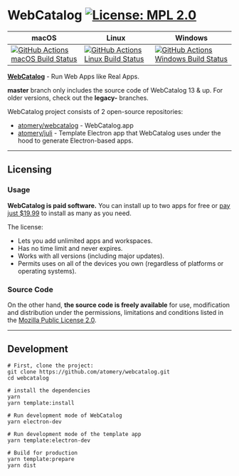 # WebCatalog [![License: MPL 2.0](https://img.shields.io/badge/License-MPL%202.0-brightgreen.svg)](LICENSE)

|macOS|Linux|Windows|
|---|---|---|
|[![GitHub Actions macOS Build Status](https://github.com/atomery/webcatalog/workflows/macOS/badge.svg)](https://github.com/atomery/webcatalog/actions?query=workflow%3AmacOS)|[![GitHub Actions Linux Build Status](https://github.com/atomery/webcatalog/workflows/Linux/badge.svg)](https://github.com/atomery/webcatalog/actions?query=workflow%3ALinux)|[![GitHub Actions Windows Build Status](https://github.com/atomery/webcatalog/workflows/Windows/badge.svg)](https://github.com/atomery/webcatalog/actions?query=workflow%3AWindows)|


**[WebCatalog](https://atomery.com/webcatalog)** - Run Web Apps like Real Apps.

**master** branch only includes the source code of WebCatalog 13 & up. For older versions, check out the **legacy-** branches.

WebCatalog project consists of 2 open-source repositories:
- [atomery/webcatalog](https://github.com/atomery/webcatalog) - WebCatalog.app
- [atomery/juli](https://github.com/atomery/juli) - Template Electron app that WebCatalog uses under the hood to generate Electron-based apps.
---

## Licensing
### Usage
**WebCatalog is paid software.** You can install up to two apps for free or [pay just $19.99](https://webcatalog.onfastspring.com/webcatalog-lite) to install as many as you need.

The license:
- Lets you add unlimited apps and workspaces.
- Has no time limit and never expires.
- Works with all versions (including major updates).
- Permits uses on all of the devices you own (regardless of platforms or operating systems).

### Source Code
On the other hand, **the source code is freely available** for use, modification and distribution under the permissions, limitations and conditions listed in the [Mozilla Public License 2.0](LICENSE).

---

## Development
```
# First, clone the project:
git clone https://github.com/atomery/webcatalog.git
cd webcatalog

# install the dependencies
yarn
yarn template:install

# Run development mode of WebCatalog
yarn electron-dev

# Run development mode of the template app
yarn template:electron-dev

# Build for production
yarn template:prepare
yarn dist
```
